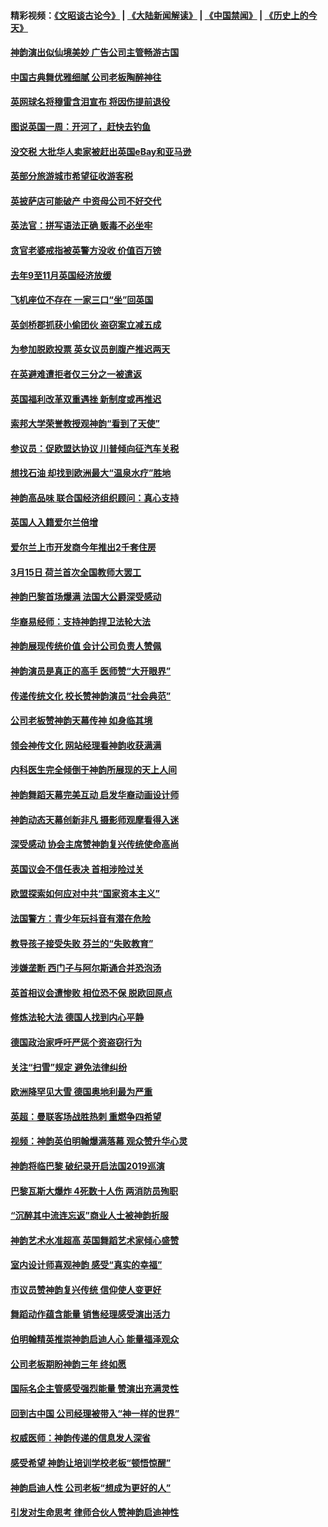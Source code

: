 #### 精彩视频：[《文昭谈古论今》](https://github.com/gfw-breaker/wenzhao/blob/master/README.md?t=01180931) | [《大陆新闻解读》](https://github.com/gfw-breaker/ntdtv-comedy/blob/master/README.md?t=01180931) | [《中国禁闻》](https://github.com/gfw-breaker/ntdtv-news/blob/master/README.md?t=01180931) | [《历史上的今天》](https://github.com/gfw-breaker/today-in-history/blob/master/README.md?t=01180931) 

#### [神韵演出似仙境美妙 广告公司主管畅游古国](../pages/nsc974/n10983955.md?t=01180931) 

#### [中国古典舞优雅细腻 公司老板陶醉神往](../pages/nsc974/n10983863.md?t=01180931) 

#### [英网球名将穆雷含泪宣布 将因伤提前退役](../pages/nsc974/n10983038.md?t=01180931) 

#### [图说英国一周：开河了，赶快去钓鱼](../pages/nsc974/n10983196.md?t=01180931) 

#### [没交税 大批华人卖家被赶出英国eBay和亚马逊](../pages/nsc974/n10983108.md?t=01180931) 

#### [英部分旅游城市希望征收游客税](../pages/nsc974/n10983104.md?t=01180931) 

#### [英披萨店可能破产 中资母公司不好交代](../pages/nsc974/n10983069.md?t=01180931) 

#### [英法官：拼写语法正确 贩毒不必坐牢](../pages/nsc974/n10983060.md?t=01180931) 

#### [贪官老婆戒指被英警方没收 价值百万镑](../pages/nsc974/n10983052.md?t=01180931) 

#### [去年9至11月英国经济放缓](../pages/nsc974/n10983032.md?t=01180931) 

#### [飞机座位不存在  一家三口“坐”回英国](../pages/nsc974/n10983023.md?t=01180931) 

#### [英剑桥郡抓获小偷团伙 盗窃案立减五成](../pages/nsc974/n10983009.md?t=01180931) 

#### [为参加脱欧投票 英女议员剖腹产推迟两天](../pages/nsc974/n10983001.md?t=01180931) 

#### [在英避难遭拒者仅三分之一被遣返](../pages/nsc974/n10982984.md?t=01180931) 

#### [英国福利改革双重遇挫 新制度或再推迟](../pages/nsc974/n10982948.md?t=01180931) 

#### [索邦大学荣誉教授观神韵“看到了天使”](../pages/nsc974/n10982933.md?t=01180931) 

#### [参议员：促欧盟达协议 川普倾向征汽车关税](../pages/nsc974/n10982456.md?t=01180931) 

#### [想找石油 却找到欧洲最大“温泉水疗”胜地](../pages/nsc974/n10982219.md?t=01180931) 

#### [神韵高品味 联合国经济组织顾问：真心支持](../pages/nsc974/n10982478.md?t=01180931) 

#### [英国人入籍爱尔兰倍增](../pages/nsc974/n10982160.md?t=01180931) 

#### [爱尔兰上市开发商今年推出2千套住房](../pages/nsc974/n10982096.md?t=01180931) 

#### [3月15日 荷兰首次全国教师大罢工](../pages/nsc974/n10982052.md?t=01180931) 

#### [神韵巴黎首场爆满 法国大公爵深受感动](../pages/nsc974/n10981627.md?t=01180931) 

#### [华裔易经师：支持神韵捍卫法轮大法](../pages/nsc974/n10981691.md?t=01180931) 

#### [神韵展现传统价值 会计公司负责人赞佩](../pages/nsc974/n10981655.md?t=01180931) 

#### [神韵演员是真正的高手 医师赞“大开眼界”](../pages/nsc974/n10981377.md?t=01180931) 

#### [传递传统文化 校长赞神韵演员“社会典范”](../pages/nsc974/n10981113.md?t=01180931) 

#### [公司老板赞神韵天幕传神 如身临其境](../pages/nsc974/n10981256.md?t=01180931) 

#### [领会神传文化 网站经理看神韵收获满满](../pages/nsc974/n10981047.md?t=01180931) 

#### [内科医生完全倾倒于神韵所展现的天上人间](../pages/nsc974/n10981123.md?t=01180931) 

#### [神韵舞蹈天幕完美互动 启发华裔动画设计师](../pages/nsc974/n10980923.md?t=01180931) 

#### [神韵动态天幕创新非凡 摄影师观摩看得入迷](../pages/nsc974/n10980852.md?t=01180931) 

#### [深受感动 协会主席赞神韵复兴传统使命高尚](../pages/nsc974/n10980758.md?t=01180931) 

#### [英国议会不信任表决 首相涉险过关](../pages/nsc974/n10980536.md?t=01180931) 

#### [欧盟探索如何应对中共“国家资本主义”](../pages/nsc974/n10979979.md?t=01180931) 

#### [法国警方：青少年玩抖音有潜在危险](../pages/nsc974/n10979065.md?t=01180931) 

#### [教导孩子接受失败 芬兰的“失败教育”](../pages/nsc974/n10979250.md?t=01180931) 

#### [涉嫌垄断 西门子与阿尔斯通合并恐泡汤](../pages/nsc974/n10979194.md?t=01180931) 

#### [英首相议会遭惨败 相位恐不保 脱欧回原点](../pages/nsc974/n10977981.md?t=01180931) 

#### [修炼法轮大法 德国人找到内心平静](../pages/nsc974/n10977570.md?t=01180931) 

#### [德国政治家呼吁严惩个资盗窃行为](../pages/nsc974/n10977528.md?t=01180931) 

#### [关注“扫雪”规定 避免法律纠纷](../pages/nsc974/n10977179.md?t=01180931) 

#### [欧洲降罕见大雪 德国奥地利最为严重](../pages/nsc974/n10977064.md?t=01180931) 

#### [英超：曼联客场战胜热刺 重燃争四希望](../pages/nsc974/n10976750.md?t=01180931) 

#### [视频：神韵英伯明翰爆满落幕 观众赞升华心灵](../pages/nsc974/n10975642.md?t=01180931) 

#### [神韵将临巴黎 破纪录开启法国2019巡演](../pages/nsc974/n10975354.md?t=01180931) 

#### [巴黎瓦斯大爆炸 4死数十人伤 两消防员殉职](../pages/nsc974/n10973956.md?t=01180931) 

#### [“沉醉其中流连忘返”商业人士被神韵折服](../pages/nsc974/n10973730.md?t=01180931) 

#### [神韵艺术水准超高 英国舞蹈艺术家倾心盛赞](../pages/nsc974/n10973515.md?t=01180931) 

#### [室内设计师喜观神韵 感受“真实的幸福”](../pages/nsc974/n10973397.md?t=01180931) 

#### [市议员赞神韵复兴传统 信仰使人变更好](../pages/nsc974/n10973340.md?t=01180931) 

#### [舞蹈动作蕴含能量 销售经理感受演出活力](../pages/nsc974/n10973210.md?t=01180931) 

#### [伯明翰精英推崇神韵启迪人心 能量福泽观众](../pages/nsc974/n10971911.md?t=01180931) 

#### [公司老板期盼神韵三年 终如愿](../pages/nsc974/n10971777.md?t=01180931) 

#### [国际名企主管感受强烈能量 赞演出充满灵性](../pages/nsc974/n10971724.md?t=01180931) 

#### [回到古中国 公司经理被带入“神一样的世界”](../pages/nsc974/n10971705.md?t=01180931) 

#### [权威医师：神韵传递的信息发人深省](../pages/nsc974/n10971688.md?t=01180931) 

#### [感受希望 神韵让培训学校老板“顿悟惊醒”](../pages/nsc974/n10971444.md?t=01180931) 

#### [神韵启迪人性 公司老板“想成为更好的人”](../pages/nsc974/n10971424.md?t=01180931) 

#### [引发对生命思考 律师合伙人赞神韵启迪神性](../pages/nsc974/n10971151.md?t=01180931) 

